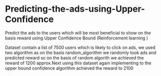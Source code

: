 # Predicting-the-ads-using-Upper-Confidence
Predict the ads to the users which will be most beneficial to show on the basis reward using  Upper Confidence Bound (Reinforcement learning ) 

Dataset contain a list of 7500 users which is likely to click on ads, we used two algorithm as on the basis random_algorithm we randomly
took ads and predicted reward so on the basis of random algorith we achieved the reward of 1200 approx.Next using this dataset again implementing to the upper bound confidence algorithm achieved the reward to 2100

